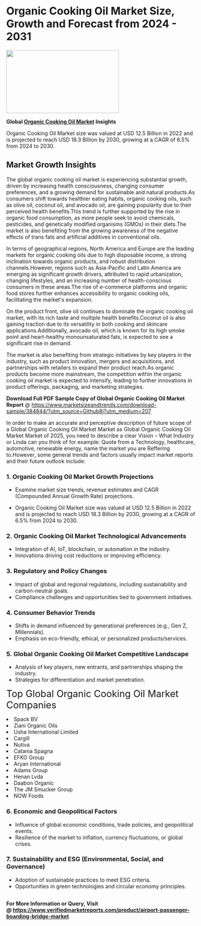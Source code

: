 <H1>Organic Cooking Oil Market Size, Growth and Forecast from 2024 - 2031</H1><img class="aligncenter size-medium wp-image-584254" src="https://thirdeyenews.in/wp-content/uploads/2024/09/Global-Market-Research-300x168.jpeg" alt="" width="300" height="168" /><p><strong>Global&nbsp;<a href="https://www.marketsizeandtrends.com/download-sample/384844/?utm_source=Github8j?utm_medium=207">Organic Cooking Oil Market</a> Insights</strong></p><p>Organic Cooking Oil Market size was valued at USD 12.5 Billion in 2022 and is projected to reach USD 18.3 Billion by 2030, growing at a CAGR of 6.5% from 2024 to 2030.</p><p><h2>Market Growth Insights</h2> <p>The global organic cooking oil market is experiencing substantial growth, driven by increasing health consciousness, changing consumer preferences, and a growing demand for sustainable and natural products.As consumers shift towards healthier eating habits, organic cooking oils, such as olive oil, coconut oil, and avocado oil, are gaining popularity due to their perceived health benefits.This trend is further supported by the rise in organic food consumption, as more people seek to avoid chemicals, pesticides, and genetically modified organisms (GMOs) in their diets.The market is also benefiting from the growing awareness of the negative effects of trans fats and artificial additives in conventional oils.</p> <p>In terms of geographical regions, North America and Europe are the leading markets for organic cooking oils due to high disposable income, a strong inclination towards organic products, and robust distribution channels.However, regions such as Asia-Pacific and Latin America are emerging as significant growth drivers, attributed to rapid urbanization, changing lifestyles, and an increasing number of health-conscious consumers in these areas.The rise of e-commerce platforms and organic food stores further enhances accessibility to organic cooking oils, facilitating the market's expansion.</p> <p>On the product front, olive oil continues to dominate the organic cooking oil market, with its rich taste and multiple health benefits.Coconut oil is also gaining traction due to its versatility in both cooking and skincare applications.Additionally, avocado oil, which is known for its high smoke point and heart-healthy monounsaturated fats, is expected to see a significant rise in demand.</p> <p>The market is also benefiting from strategic initiatives by key players in the industry, such as product innovation, mergers and acquisitions, and partnerships with retailers to expand their product reach.As organic products become more mainstream, the competition within the organic cooking oil market is expected to intensify, leading to further innovations in product offerings, packaging, and marketing strategies.</p> <p><span class=""><strong>Download Full PDF Sample Copy of Global Organic Cooking Oil Market Report</strong> @ <a href="https://www.marketsizeandtrends.com/download-sample/384844/?utm_source=Github8j?utm_medium=207" target="_blank">https://www.marketsizeandtrends.com/download-sample/384844/?utm_source=Github8j?utm_medium=207</a></span></p><p>In order to make an accurate and perceptive description of future scope of a Global&nbsp;Organic Cooking Oil Market Market as Global&nbsp;Organic Cooking Oil Market Market of 2025, you need to describe a clear Vision &ndash; What Industry or Linda can you think of for example: Quote from a Technology, healthcare, automotive, renewable energy, name the market you are Reffering to.However, some general trends and factors usually impact market reports and their future outlook include:</p><h3>1.&nbsp;<strong>Organic Cooking Oil Market Growth Projections</strong></h3><ul><li>Examine market size trends, revenue estimates and CAGR (Compounded Annual Growth Rate) projections.</li><li><p>Organic Cooking Oil Market size was valued at USD 12.5 Billion in 2022 and is projected to reach USD 18.3 Billion by 2030, growing at a CAGR of 6.5% from 2024 to 2030.</p></li></ul><h3>2.&nbsp;<strong>Organic Cooking Oil Market Technological Advancements</strong></h3><ul><li>Integration of AI, IoT, blockchain, or automation in the industry.</li><li>Innovations driving cost reductions or improving efficiency.</li></ul><h3>3.&nbsp;<strong>Regulatory and Policy Changes</strong></h3><ul><li>Impact of global and regional regulations, including sustainability and carbon-neutral goals.</li><li>Compliance challenges and opportunities tied to government initiatives.</li></ul><h3>4.&nbsp;<strong>Consumer Behavior Trends</strong></h3><ul><li>Shifts in demand influenced by generational preferences (e.g., Gen Z, Millennials).</li><li>Emphasis on eco-friendly, ethical, or personalized products/services.</li></ul><h3>5.&nbsp;<strong>Global Organic Cooking Oil Market Competitive Landscape</strong></h3><ul><li>Analysis of key players, new entrants, and partnerships shaping the industry.</li><li>Strategies for differentiation and market penetration.</li></ul><p data-pm-slice="1 1 []"><span style="color: inherit; font-family: inherit; font-size: 25px;">Top Global Organic Cooking Oil Market Companies</span></p><div class="" data-test-id=""><p><li>Spack BV</li><li> Ziani Organic Oils</li><li> Usha International Limited</li><li> Cargill</li><li> Nutiva</li><li> Catania Spagna</li><li> EFKO Group</li><li> Aryan International</li><li> Adams Group</li><li> Henan Lvda</li><li> Daabon Organic</li><li> The JM Smucker Group</li><li> NOW Foods</li></p></div><h3>6.&nbsp;<strong>Economic and Geopolitical Factors</strong></h3><ul><li>Influence of global economic conditions, trade policies, and geopolitical events.</li><li>Resilience of the market to inflation, currency fluctuations, or global crises.</li></ul><h3>7.&nbsp;<strong>Sustainability and ESG (Environmental, Social, and Governance)</strong></h3><ul><li>Adoption of sustainable practices to meet ESG criteria.</li><li>Opportunities in green technologies and circular economy principles.</li></ul><h2><strong style="font-size: 14px;">For More Information or Query, Visit @&nbsp;</strong><a style="background-color: #ffffff; font-size: 14px;" href="https://www.marketsizeandtrends.com/report/organic-cooking-oil-market/" target="_blank">https://www.verifiedmarketreports.com/product/airport-passenger-boarding-bridge-market</a></h2>